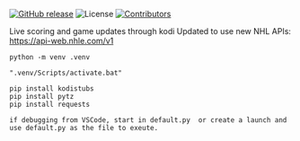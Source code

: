[![GitHub release](https://img.shields.io/github/release/eracknaphobia/script.nhlscores.svg)](https://github.com/eracknaphobia/script.nhlscores/releases)
![License](https://img.shields.io/badge/license-GPL%20(%3E%3D%202)-orange)
[![Contributors](https://img.shields.io/github/contributors/eracknaphobia/script.nhlscores.svg)](https://github.com/eracknaphobia/script.nhlscores/graphs/contributors)

Live scoring and game updates through kodi
Updated to use new NHL APIs: https://api-web.nhle.com/v1





``` 
python -m venv .venv

".venv/Scripts/activate.bat"

pip install kodistubs
pip install pytz
pip install requests

if debugging from VSCode, start in default.py  or create a launch and use default.py as the file to exeute.

```

